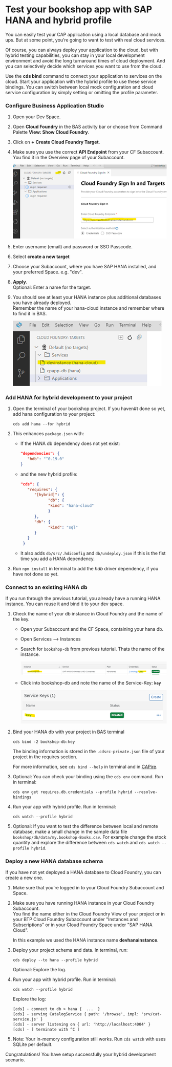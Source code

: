 # Test your bookshop app with SAP HANA and hybrid profile


You can easily test your CAP application using a local database and mock ups. 
But at some point, you’re going to want to test with real cloud services. 

Of course, you can always deploy your application to the cloud, but with hybrid testing capabilities, you can stay in your local development environment and avoid the long turnaround times of cloud deployment. 
And you can selectively decide which services you want to use from the cloud.

Use the **cds bind** command to connect your application to services on the cloud. 
Start your application with the hybrid profile to use these service bindings.
You can switch between local mock configuration and cloud service configuration by simply setting or omitting the profile parameter.


### Configure Business Application Studio

1. Open your Dev Space.

2. Open **Cloud Foundry** in the BAS activity bar or choose from Command Palette **View: Show Cloud Foundry**.

3. Click on **+** **Create Cloud Foundry Target**. 

4. Make sure you use the correct **API Endpoint** from your CF Subaccount. You find it in the Overview page of your Subaccount.

   ![Add correct Cloud Foundry API Endpoint](images/0_cf_login_1.png)

5. Enter username (email) and password or SSO Passcode.

6. Select **create a new target**

7. Choose your Subaccount, where you have SAP HANA installed, and your preferred Space. e.g. "dev".

8. **Apply**.  <br>
   Optional: Enter a name for the target.

9. You should see at least your HANA instance plus additional databases you have already deployed. <BR>
    Remember the name of your hana-cloud instance and remember where to find it in BAS.

    ![](images/0_cf_login_2.png)


### Add HANA for hybrid development to your project

1. Open the terminal of your bookshop project. 
   If you haven#t done so yet, add hana configuration to your project:

    ```shell
    cds add hana --for hybrid
    ```


2. This enhances `package.json` with:
    
   - If the HANA db dependency does not yet exist:

     ```json
     "dependencies": {
        "hdb": "^0.19.0"
     }
     ```
    
   - and the new hybrid profile:

     ```json
     "cds": {
        "requires": {
           "[hybrid]": {
                 "db": {
                 "kind": "hana-cloud"
                 }
           },
           "db": {
                 "kind": "sql"
           }
        }
      }

      ```
   
   - It also adds `db/src/.hdiconfig` and `db/undeploy.json` if this is the fist time you add a HANA dependency.


3. Run `npm install` in terminal to add the *hdb* driver dependency, if you have not done so yet.


### Connect to an existing HANA db

If you run through the previous tutorial, you already have a running HANA instance. You can reuse it and bind it to your dev space.

1. Check the name of your db instance in Cloud Foundry and the name of the key. 
   
   - Open your Subaccount and the CF Space, containing your hana db. 
   - Open Services --> Instances
   - Search for `bookshop-db` from previous tutorial. Thats the name of the instance.

     ![](images/fast/2_hybrid_1_cfdb.png)

   - Click into bookshop-db and note the name of the Service-Key: **`key`**

     ![](images/fast/2_hybrid_2_key.png)



2. Bind your HANA db with your project in BAS terminal

   ```shell
   cds bind -2 bookshop-db:key
   ```
   The binding information is stored in the `.cdsrc-private.json` file of your project in the requires section.

   For more information, see `cds bind --help` in terminal and in [CAPire](https://cap.cloud.sap/docs/advanced/hybrid-testing).


3. Optional: You can check your binding using the `cds env` command. Run in terminal: 
   
   ```shell
   cds env get requires.db.credentials --profile hybrid --resolve-bindings
   ```


4. Run your app with hybrid profile. Run in terminal:
   
   ```shell
   cds watch --profile hybrid
   ```

5. Optional: If you want to test the difference between local and remote database, make a small change in the sample data file  `bookshop/db/data/my.bookshop-Books.csv`. For example change the stock quantity and explore the difference between `cds watch` and `cds watch --profile hybrid`.



### Deploy a new HANA database schema

If you have not yet deployed a HANA database to Cloud Foundry, you can create a new one.

1. Make sure that you’re logged in to your Cloud Foundry Subaccount and Space.

2. Make sure you have running HANA instance in your Cloud Foundry Subaccount. <br>
   You find the name either in the Cloud Foundry View of your project or in your BTP Cloud Foundry Subaccount under "Instances and Subscriptions" or in your Cloud Foundry Space under "SAP HANA Cloud".

   In this example we used the HANA instance name **devhanainstance**.

3. Deploy your project schema and data. In terminal, run:

   ```Shell
   cds deploy --to hana --profile hybrid
   ```
   
   Optional: Explore the log.

      

4. Run your app with hybrid profile. Run in terminal:
   
   ```shell
   cds watch --profile hybrid
   ```

   Explore the log:

   ```Shell
   [cds] - connect to db > hana {  ...  }
   [cds] - serving CatalogService { path: '/browse', impl: 'srv/cat-service.js' }
   [cds] - server listening on { url: 'http://localhost:4004' }
   [cds] - [ terminate with ^C ]
   ```

5. Note: Your in-memory configuration still works. Run `cds watch` with uses SQLite per default. <br>

Congratulations! You have setup successfully your hybrid development scenario.

